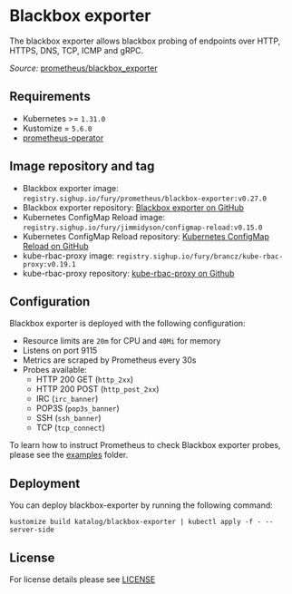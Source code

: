 # Blackbox exporter

<!-- <SD-DOCS> -->

The blackbox exporter allows blackbox probing of endpoints over HTTP, HTTPS, DNS, TCP, ICMP and gRPC.

*Source:* [prometheus/blackbox_exporter](https://github.com/prometheus/blackbox_exporter)

## Requirements

- Kubernetes >= `1.31.0`
- Kustomize = `5.6.0`
- [prometheus-operator](../prometheus-operator)

## Image repository and tag

- Blackbox exporter image: `registry.sighup.io/fury/prometheus/blackbox-exporter:v0.27.0`
- Blackbox exporter repository: [Blackbox exporter on GitHub][blackbox-exporter-gh]
- Kubernetes ConfigMap Reload image: `registry.sighup.io/fury/jimmidyson/configmap-reload:v0.15.0`
- Kubernetes ConfigMap Reload repository: [Kubernetes ConfigMap Reload on GitHub][configmap-reload-gh]
- kube-rbac-proxy image: `registry.sighup.io/fury/brancz/kube-rbac-proxy:v0.19.1`
- kube-rbac-proxy repository: [kube-rbac-proxy on Github][krp-gh]

## Configuration

Blackbox exporter is deployed with the following configuration:

- Resource limits are `20m` for CPU and `40Mi` for memory
- Listens on port 9115
- Metrics are scraped by Prometheus every 30s
- Probes available:
  - HTTP 200 GET (`http_2xx`)
  - HTTP 200 POST (`http_post_2xx`)
  - IRC (`irc_banner`)
  - POP3S (`pop3s_banner`)
  - SSH (`ssh_banner`)
  - TCP (`tcp_connect`)

To learn how to instruct Prometheus to check Blackbox exporter probes, please see the [examples](../../examples/blackbox-exporter-probe) folder.

## Deployment

You can deploy blackbox-exporter by running the following command:

```shell
kustomize build katalog/blackbox-exporter | kubectl apply -f - --server-side
```

<!-- Links -->

[blackbox-exporter-gh]: https://github.com/prometheus/blackbox_exporter
[configmap-reload-gh]: https://github.com/jimmidyson/configmap-reload
[krp-gh]: https://github.com/brancz/kube-rbac-proxy

<!-- </SD-DOCS> -->

## License

For license details please see [LICENSE](../../LICENSE)
